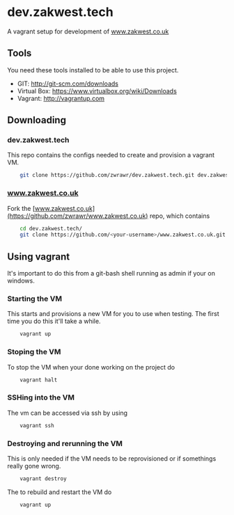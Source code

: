# dev.zakwest.tech
A vagrant setup for development of www.zakwest.co.uk


## Tools
You need these tools installed to be able to use this project. 
* GIT: http://git-scm.com/downloads
* Virtual Box: https://www.virtualbox.org/wiki/Downloads
* Vagrant: http://vagrantup.com

## Downloading
### dev.zakwest.tech
This repo contains the configs needed to create and provision a vagrant VM.
```bash
    git clone https://github.com/zwrawr/dev.zakwest.tech.git dev.zakwest.tech
```
### www.zakwest.co.uk
Fork the [www.zakwest.co.uk](https://github.com/zwrawr/www.zakwest.co.uk) repo, which contains 
```bash
    cd dev.zakwest.tech/
    git clone https://github.com/<your-username>/www.zakwest.co.uk.git www.zakwest.tech
```

## Using vagrant
It's important to do this from a git-bash shell running as admin if your on windows.
### Starting the VM
This starts and provisions a new VM for you to use when testing. The first time you do this it'll take a while.
```bash
    vagrant up
```
### Stoping the VM
To stop the VM when your done working on the project do
```bash
    vagrant halt
```

### SSHing into the VM
The vm can be accessed via ssh by using
```bash
    vagrant ssh
```
### Destroying and rerunning the VM
This is only needed if the VM needs to be reprovisioned or if somethings really gone wrong.
```bash
    vagrant destroy
```
The to rebuild and restart the VM do
```bash
    vagrant up
```


